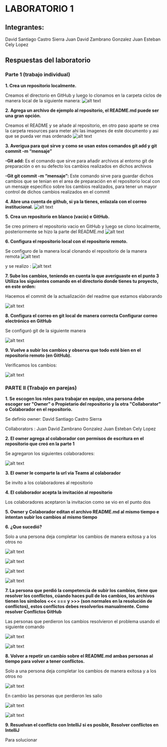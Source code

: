 # LABORATORIO 1

## Integrantes:
David Santiago Castro Sierra
Juan David Zambrano Gonzalez
Juan Esteban Cely Lopez



## Respuestas del laboratorio

### Parte 1 (trabajo individual)

**1. Crea un repositorio localmente.**
 
Creamos el directorio en GitHub y luego lo clonamos en la carpeta ciclos de manera local de la siguiente manera: 
 ![alt text](resources/image.png)

**2.	Agrega un archivo de ejemplo al repositorio, el **README.md** puede ser una gran opción.**

Creamos el README y se añade al repositorio, en otro paso aparte se crea la carpeta resources para meter ahi las imagenes de este documento y asi que se pueda ver mas ordenado
![alt text](resources/image-1.png)

**3.	Averigua para qué sirve y como se usan estos comandos **git add** y **git commit -m “mensaje”**** 

**-Git add:** Es el comando que sirve para añadir archivos al entorno git de preparación o en su defecto los cambios realizados en dichos archivos

    
**-Git git commit -m “mensaje”:** Este comando sirve para guardar dichos cambios que se tenian en el area de preparación en el repositorio local con un mensaje especifico sobre los cambios realizados, para tener un mayor control de dichos cambios realizados en el commit

**4. Abre una cuenta de github, si ya la tienes, enlazala con el correo institucional.**
![alt text](resources/image-2.png)

**5.	Crea un repositorio en blanco (vacío) e GitHub.**

Se creo primero el repositorio vacio en GitHub y luego se clono localmente, posteriormente se hizo la parte del README.md
![alt text](resources/image-3.png)

**6.	Configura el repositorio local con el repositorio remoto.**

Se configuro de la manera local clonando el repositorio de la manera remota
![alt text](resources/image-4.png)


y se realizo :
![alt text](resources/image-.png)

**7. Sube los cambios, teniendo en cuenta lo que averiguaste en el punto 3 Utiliza los siguientes comando en el directorio donde tienes tu proyecto, en este orden:**

Hacemos el commit de la actualización del readme que estamos elaborando

![alt text](resources/image-7.png)

**8. Configura el correo en git local de manera correcta Configurar correo electrónico en GitHub**

Se configuró git de la siguiente manera

![alt text](resources/image-8.png)

**9. Vuelve a subir los cambios y observa que todo esté bien en el repositorio remoto (en GitHub).**

Verificamos los cambios:

![alt text](resources/image-9.png)


### PARTE II (Trabajo en parejas)

**1.	Se escogen los roles para trabajar en equipo, una persona debe escoger ser "Owner" o Propietario del repositorio y la otra "Collaborator" o Colaborador en el repositorio.**

Se definio 
owner: 
David Santiago Castro Sierra

Collaborators :
Juan David Zambrano Gonzalez
Juan Esteban Cely Lopez

**2. El owner agrega al colaborador con permisos de escritura en el repositorio que creó en la parte 1**

Se agregaron los siguientes colaboradores:

![alt text](resources/image-10.png)

**3. El owner le comparte la url via Teams al colaborador**

Se invito a los colaboradores al repositorio

**4. El colaborador acepta la invitación al repositorio**

Los colaboradores aceptaron la invitacion como se vio en el punto dos

**5. Owner y Colaborador editan el archivo README.md al mismo tiempo e intentan subir los cambios al mismo tiempo**


**6. ¿Que sucedió?**

Solo a una persona deja completar los cambios de manera exitosa y a los otros no

![alt text](resources/image-16.jpg)

![alt text](resources/image-12.png)

![alt text](resources/image-13.png)

![alt text](resources/image-14.png)

**7. La persona que perdió la competencia de subir los cambios, tiene que resolver los conflictos, cúando haces pull de los cambios, los archivos tienen los símbolos <<< === y >>> (son normales en la resolución de conflictos), estos conflictos debes resolverlos manualmente. Como resolver Conflictos GitHub**

Las personas que perdieron los cambios resolvieron el problema usando el siguiente comando

![alt text](resources/image-17.png)

![alt text](resources/image-18.png)

**8. Volver a repetir un cambio sobre el README.md ambas personas al tiempo para volver a tener conflictos.**

Solo a una persona deja completar los cambios de manera exitosa y a los otros no

![alt text](resources/image-19.png)

En cambio las personas que perdieron les  salio

![alt text](resources/image-20.png)

![alt text](resources/image-21.png)

**9. Resuelvan el conflicto con IntelliJ si es posible, Resolver conflictos en IntelliJ**

Para solucionar